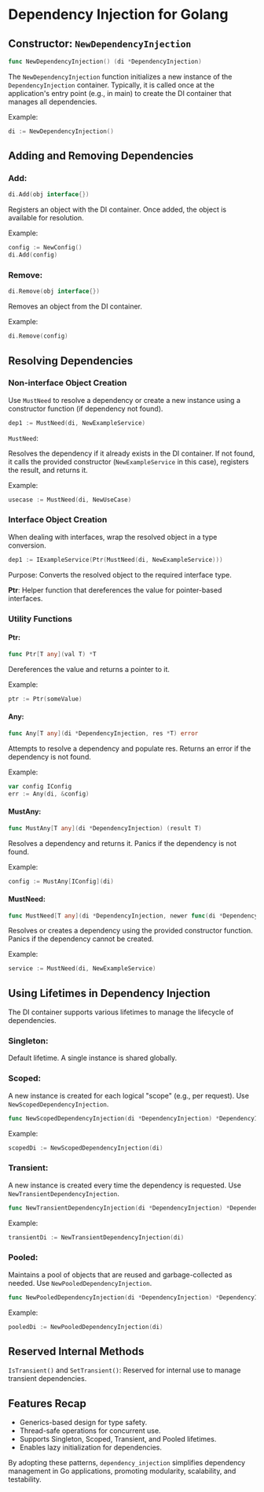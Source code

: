 #  Dependency Injection for Golang

## Constructor: `NewDependencyInjection`
```go
func NewDependencyInjection() (di *DependencyInjection)
```
The `NewDependencyInjection` function initializes a new instance of the `DependencyInjection` container. Typically, it is called once at the application's entry point (e.g., in main) to create the DI container that manages all dependencies.

Example:
```go
di := NewDependencyInjection()
```
## Adding and Removing Dependencies

### Add:

```go
di.Add(obj interface{})
```

Registers an object with the DI container. Once added, the object is available for resolution.

Example:
```go
config := NewConfig()
di.Add(config)
```

### Remove:
```go
di.Remove(obj interface{})
```

Removes an object from the DI container.

Example:
```go
di.Remove(config)
```

## Resolving Dependencies
### Non-interface Object Creation

Use `MustNeed` to resolve a dependency or create a new instance using a constructor function (if dependency not found).
```go
dep1 := MustNeed(di, NewExampleService)
```
`MustNeed`:

Resolves the dependency if it already exists in the DI container.
If not found, it calls the provided constructor (`NewExampleService` in this case), registers the result, and returns it.

Example:
```go
usecase := MustNeed(di, NewUseCase)
```

### Interface Object Creation

When dealing with interfaces, wrap the resolved object in a type conversion.
```go
dep1 := IExampleService(Ptr(MustNeed(di, NewExampleService)))
```
Purpose: Converts the resolved object to the required interface type.

**Ptr**: Helper function that dereferences the value for pointer-based interfaces.

### Utility Functions

#### Ptr:
```go
func Ptr[T any](val T) *T
```
Dereferences the value and returns a pointer to it.

Example:
```go
ptr := Ptr(someValue)
```

#### Any:
```go
func Any[T any](di *DependencyInjection, res *T) error
```
Attempts to resolve a dependency and populate res. Returns an error if the dependency is not found.

Example:
```go
var config IConfig
err := Any(di, &config)
```

#### MustAny:
```go
func MustAny[T any](di *DependencyInjection) (result T)
```
Resolves a dependency and returns it. Panics if the dependency is not found.

Example:
```go
config := MustAny[IConfig](di)
```

#### MustNeed:
```go
func MustNeed[T any](di *DependencyInjection, newer func(di *DependencyInjection) *T) (result T)
```
Resolves or creates a dependency using the provided constructor function. Panics if the dependency cannot be created.

Example:
```go
service := MustNeed(di, NewExampleService)
```

## Using Lifetimes in Dependency Injection

The DI container supports various lifetimes to manage the lifecycle of dependencies.

### Singleton:
Default lifetime. A single instance is shared globally.

### Scoped:
A new instance is created for each logical "scope" (e.g., per request). Use `NewScopedDependencyInjection`.
```go
func NewScopedDependencyInjection(di *DependencyInjection) *DependencyInjection
```
Example:
```go
scopedDi := NewScopedDependencyInjection(di)
```

### Transient:
A new instance is created every time the dependency is requested. Use `NewTransientDependencyInjection`.
```go
func NewTransientDependencyInjection(di *DependencyInjection) *DependencyInjection
```
Example:
```go
transientDi := NewTransientDependencyInjection(di)
```

### Pooled:
Maintains a pool of objects that are reused and garbage-collected as needed. Use `NewPooledDependencyInjection`.

```go
func NewPooledDependencyInjection(di *DependencyInjection) *DependencyInjection
```

Example:
```go
pooledDi := NewPooledDependencyInjection(di)
```

## Reserved Internal Methods

`IsTransient()` and `SetTransient()`:
Reserved for internal use to manage transient dependencies.

## Features Recap

- Generics-based design for type safety.
- Thread-safe operations for concurrent use.
- Supports Singleton, Scoped, Transient, and Pooled lifetimes.
- Enables lazy initialization for dependencies.

By adopting these patterns, `dependency_injection` simplifies dependency management in Go applications, promoting modularity, scalability, and testability.
